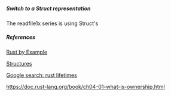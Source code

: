 
##### Switch to a Struct representation

The readfile1x series is using Struct's

##### References

[Rust by Example](https://doc.rust-lang.org/rust-by-example/scope/lifetime/methods.html)

[Structures](https://doc.rust-lang.org/rust-by-example/custom_types/structs.html)

[Google search: rust lifetimes](https://www.google.com/search?q=rust+lifetimes&oq=rust+lifetimes&aqs=chrome..69i57j0l4j69i60j69i65l2.2312j0j7&sourceid=chrome&ie=UTF-8)

https://doc.rust-lang.org/book/ch04-01-what-is-ownership.html
